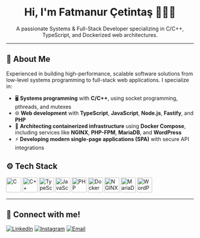 <h1 align="center">Hi, I'm Fatmanur Çetintaş 👩🏼‍💻</h1>
<p align="center">
A passionate Systems & Full-Stack Developer specializing in C/C++, TypeScript, and Dockerized web architectures.
</p>

---

## 🧩 About Me

Experienced in building high-performance, scalable software solutions from low-level systems programming to full-stack web applications. I specialize in:

- 🖥️ **Systems programming** with **C/C++**, using socket programming, pthreads, and mutexes  
- 🌐 **Web development** with **TypeScript**, **JavaScript**, **Node.js**, **Fastify**, and **PHP**  
- 🐳 **Architecting containerized infrastructure** using **Docker Compose**, including services like **NGINX**, **PHP-FPM**, **MariaDB**, and **WordPress**  
- ⚡ **Developing modern single-page applications (SPA)** with secure API integrations

## ⚙️ Tech Stack

<p align="left">
  <img width="40" src="https://cdn.jsdelivr.net/gh/devicons/devicon/icons/c/c-original.svg" alt="C" title="C" />
  <img width="40" src="https://cdn.jsdelivr.net/gh/devicons/devicon/icons/cplusplus/cplusplus-original.svg" alt="C++" title="C++" />
  <img width="40" src="https://cdn.jsdelivr.net/gh/devicons/devicon/icons/typescript/typescript-original.svg" alt="TypeScript" title="TypeScript" />
  <img width="40" src="https://cdn.jsdelivr.net/gh/devicons/devicon/icons/javascript/javascript-original.svg" alt="JavaScript" title="JavaScript" />
  <img width="40" src="https://cdn.jsdelivr.net/gh/devicons/devicon/icons/php/php-original.svg" alt="PHP" title="PHP" />
  <img width="40" src="https://cdn.jsdelivr.net/gh/devicons/devicon/icons/docker/docker-original.svg" alt="Docker" title="Docker" />
  <img width="40" src="https://cdn.jsdelivr.net/gh/devicons/devicon/icons/nginx/nginx-original.svg" alt="NGINX" title="NGINX" />
  <img width="40" src="https://cdn.jsdelivr.net/gh/devicons/devicon/icons/mysql/mysql-original.svg" alt="MariaDB" title="MariaDB" />
  <img width="40" src="https://cdn.jsdelivr.net/gh/devicons/devicon/icons/wordpress/wordpress-original.svg" alt="WordPress" title="WordPress" />
</p>

---

## 🔗 Connect with me!

<p align="left">
  <a href="https://linkedin.com/in/fatmanurcetintas/" alt="LinkedIn"><img src="https://img.icons8.com/fluent/48/000000/linkedin.png" alt="LinkedIn"/></a>
  <a href="https://www.instagram.com/fatmanur.cetintas12/" alt="Instagram"><img src="https://img.icons8.com/fluent/48/000000/instagram-new.png" alt="Instagram"/></a>
  <a href="mailto:fatmanurcetintas7@gmail.com" alt="Email"><img src="https://img.icons8.com/fluent/48/000000/gmail-new.png" alt="Email"/></a>
</p>
